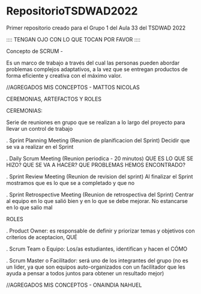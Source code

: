 # RepositorioTSDWAD2022

Primer repositorio creado para el Grupo 1 del Aula 33 del TSDWAD 2022

:::: TENGAN OJO CON LO QUE TOCAN POR FAVOR ::::

Concepto de SCRUM - 

Es un marco de trabajo a través
del cual las personas pueden abordar
problemas complejos adaptativos, a la vez
que se entregan productos de forma
eficiente y creativa con el máximo valor.

//AGREGADOS MIS CONCEPTOS - MATTOS NICOLAS

CEREMONIAS, ARTEFACTOS Y ROLES

CEREMONIAS:

Serie de reuniones en grupo que se realizan a lo largo del proyecto para llevar un control de trabajo

. Sprint Planning Meeting (Reunion de planificacion del Sprint) Decidir que se va a realizar en el Sprint

. Daily Scrum Meeting (Reunion periodica - 20 minutos) QUE ES LO QUE SE HIZO? QUE SE VA A HACER? QUE PROBLEMAS HEMOS ENCONTRADO?

. Sprint Review Meeting (Reunion de revision del sprint) Al finalizar el Sprint mostramos que es lo que se a completado y que no

. Sprint Retrospective Meeting (Reunion de retrospectiva del Sprint) Centrar al equipo en lo que salió bien y en lo que se debe mejorar. No estancarse en lo que salio mal

ROLES

. Product Owner: es responsable de definir y priorizar temas y objetivos con criterios de aceptacion, QUÉ

. Scrum Team o Equipo: Los/as estudiantes, identifican y hacen el CÓMO

. Scrum Master o Facilitador: será uno de los integrantes del grupo (no es un lider, ya que son equipos auto-organizados con un facilitador que les ayuda a pensar a todos juntos para obtener un resultado mejor)

//AGREGADOS MIS CONCEPTOS - ONAINDIA NAHUEL
